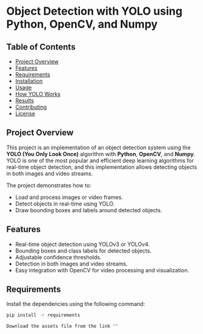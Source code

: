# Object Detection with YOLO using Python, OpenCV, and Numpy

## Table of Contents
- [Project Overview](#project-overview)
- [Features](#features)
- [Requirements](#requirements)
- [Installation](#installation)
- [Usage](#usage)
- [How YOLO Works](#how-yolo-works)
- [Results](#results)
- [Contributing](#contributing)
- [License](#license)

## Project Overview

This project is an implementation of an object detection system using the **YOLO (You Only Look Once)** algorithm with **Python**, **OpenCV**, and **Numpy**. YOLO is one of the most popular and efficient deep learning algorithms for real-time object detection, and this implementation allows detecting objects in both images and video streams.

The project demonstrates how to:
- Load and process images or video frames.
- Detect objects in real-time using YOLO.
- Draw bounding boxes and labels around detected objects.
  
## Features

- Real-time object detection using YOLOv3 or YOLOv4.
- Bounding boxes and class labels for detected objects.
- Adjustable confidence thresholds.
- Detection in both images and video streams.
- Easy integration with OpenCV for video processing and visualization.

## Requirements
Install the dependencies using the following command:

```bash
pip install -r requirements

Download the assets file from the link ""
